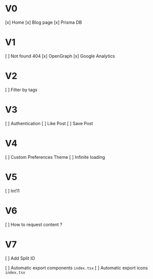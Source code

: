 # V0

[x] Home
[x] Blog page
[x] Prisma DB

# V1

[ ] Not found 404
[x] OpenGraph
[x] Google Analytics

# V2

[ ] Filter by tags

# V3

[ ] Authentication
[ ] Like Post
[ ] Save Post

# V4

[ ] Custom Preferences Theme
[ ] Infinite loading

# V5

[ ] Int11

# V6

[ ] How to request content ?

# V7

[ ] Add Split IO

<!-- Scripts -->
[ ] Automatic export components `index.tsx`
[ ] Automatic export icons `index.tsx`
